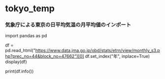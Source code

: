 # tokyo_temp
### 気象庁による東京の日平均気温の月平均値のインポート
import pandas as pd

df = pd.read_html("https://www.data.jma.go.jp/obd/stats/etrn/view/monthly_s3.php?prec_no=44&block_no=47662")[0]
df.set_index("年", inplace=True)
display(df)

print(df.info())


